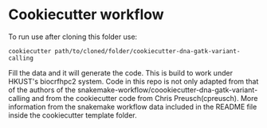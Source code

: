 # Cookiecutter workflow
To run use after cloning this folder use:

```cookiecutter path/to/cloned/folder/cookiecutter-dna-gatk-variant-calling```

Fill the data and it will generate the code. This is build to work under HKUST's biocrfhpc2 system. Code in this repo is not only adapted from that of the authors of the snakemake-workflow/coookiecutter-dna-gatk-variant-calling and from the cookiecutter code from Chris Preusch(cpreusch). More information from the snakemake workflow data included in the README file inside the cookiecutter template folder.
